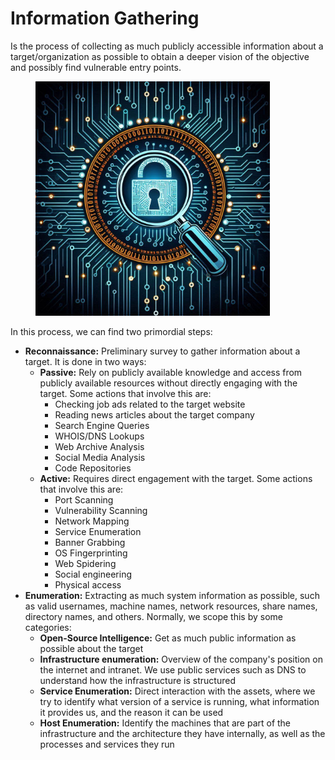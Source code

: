 # Information Gathering

Is the process of collecting as much publicly accessible information about a target/organization as possible to obtain a deeper vision of the objective and possibly find vulnerable entry points.

<figure><img src="../../../.gitbook/assets/image (49) (1) (1).png" alt="" width="375"><figcaption></figcaption></figure>

In this process, we can find two primordial steps:

* **Reconnaissance:** Preliminary survey to gather information about a target. It is done in two ways:
  * **Passive:** Rely on publicly available knowledge and access from publicly available resources without directly engaging with the target. Some actions that involve this are:
    * Checking job ads related to the target website
    * Reading news articles about the target company
    * Search Engine Queries
    * WHOIS/DNS Lookups
    * Web Archive Analysis
    * Social Media Analysis
    * Code Repositories
  * **Active:** Requires direct engagement with the target. Some actions that involve this are:
    * Port Scanning
    * Vulnerability Scanning
    * Network Mapping
    * Service Enumeration
    * Banner Grabbing
    * OS Fingerprinting
    * Web Spidering
    * Social engineering
    * Physical access
* **Enumeration:** Extracting as much system information as possible, such as valid usernames, machine names, network resources, share names, directory names, and others. Normally, we scope this by some categories:
  * **Open-Source Intelligence:** Get as much public information as possible about the target
  * **Infrastructure enumeration:** Overview of the company's position on the internet and intranet. We use public services such as DNS to understand how the infrastructure is structured
  * **Service Enumeration:** Direct interaction with the assets, where we try to identify what version of a service is running, what information it provides us, and the reason it can be used
  * **Host Enumeration:** Identify the machines that are part of the infrastructure and the architecture they have internally, as well as the processes and services they run
